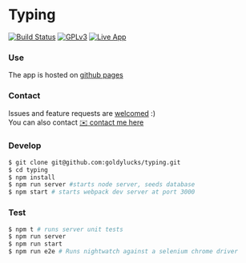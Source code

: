 # Typing
[![Build Status][travis-image]][travis-url] [![GPLv3][license-image]][license-url]
[![Live App][app-image]][app-url]

### Use
The app is hosted on [github pages][app-url]

### Contact
Issues and feature requests are [welcomed][issues-url] :)  
You can also contact [:envelope: contact me here][contact-url]

### Develop
```bash
$ git clone git@github.com:goldylucks/typing.git
$ cd typing
$ npm install
$ npm run server #starts node server, seeds database
$ npm start # starts webpack dev server at port 3000
```

### Test
```bash
$ npm t # runs server unit tests
$ npm run server
$ npm run start
$ npm run e2e # Runs nightwatch against a selenium chrome driver
```

[travis-image]: https://travis-ci.org/goldylucks/typing.svg?branch=master
[travis-url]: https://travis-ci.org/goldylucks/typing
[license-image]: https://img.shields.io/badge/license-GPL%20v3-green.svg
[license-url]: http://www.gnu.org/licenses/gpl-3.0.en.html
[app-url]: http://goldylucks.github.io/typing
[app-image]: https://img.shields.io/website-up-down-green-red/http/goldylucks.github.io/typing.svg
[contact-url]: http://goldylucks.github.io/typing/contact
[issues-url]: https://github.com/goldylucks/typing/issues
